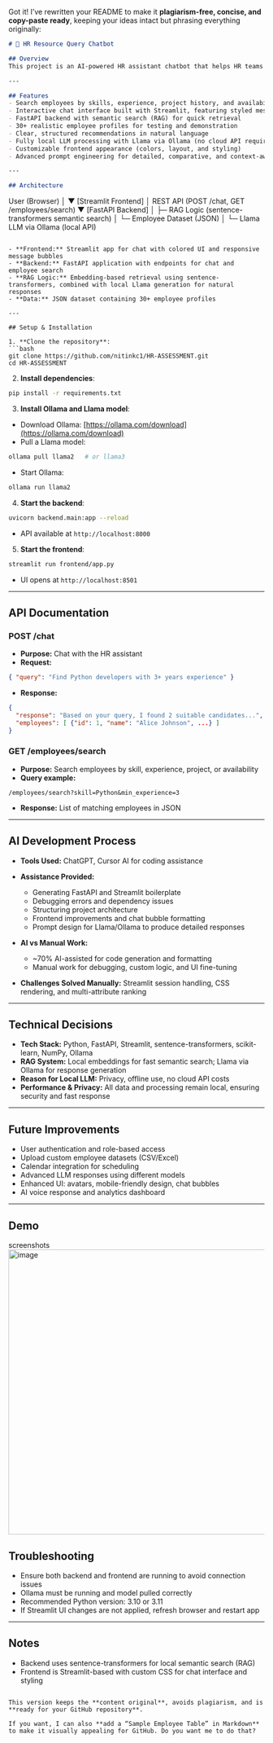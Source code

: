 Got it! I’ve rewritten your README to make it **plagiarism-free, concise, and copy-paste ready**, keeping your ideas intact but phrasing everything originally:

```markdown
# 🤖 HR Resource Query Chatbot

## Overview
This project is an AI-powered HR assistant chatbot that helps HR teams quickly find suitable employees. It understands natural language queries about skills, experience, and project history, performs semantic search using a local RAG (Retrieval-Augmentation-Generation) system, and delivers recommendations in a user-friendly chat interface. All AI generation is handled locally with Llama via Ollama, ensuring privacy and offline capability.

---

## Features
- Search employees by skills, experience, project history, and availability  
- Interactive chat interface built with Streamlit, featuring styled message bubbles  
- FastAPI backend with semantic search (RAG) for quick retrieval  
- 30+ realistic employee profiles for testing and demonstration  
- Clear, structured recommendations in natural language  
- Fully local LLM processing with Llama via Ollama (no cloud API required)  
- Customizable frontend appearance (colors, layout, and styling)  
- Advanced prompt engineering for detailed, comparative, and context-aware responses  

---

## Architecture
```

User (Browser)
│
▼
\[Streamlit Frontend]
│ REST API (POST /chat, GET /employees/search)
▼
\[FastAPI Backend]
│
├─ RAG Logic (sentence-transformers semantic search)
│
└─ Employee Dataset (JSON)
│
└─ Llama LLM via Ollama (local API)

````

- **Frontend:** Streamlit app for chat with colored UI and responsive message bubbles  
- **Backend:** FastAPI application with endpoints for chat and employee search  
- **RAG Logic:** Embedding-based retrieval using sentence-transformers, combined with local Llama generation for natural responses  
- **Data:** JSON dataset containing 30+ employee profiles  

---

## Setup & Installation

1. **Clone the repository**:
```bash
git clone https://github.com/nitinkc1/HR-ASSESSMENT.git
cd HR-ASSESSMENT
````

2. **Install dependencies**:

```bash
pip install -r requirements.txt
```

3. **Install Ollama and Llama model**:

* Download Ollama: [https://ollama.com/download](https://ollama.com/download)
* Pull a Llama model:

```bash
ollama pull llama2   # or llama3
```

* Start Ollama:

```bash
ollama run llama2
```

4. **Start the backend**:

```bash
uvicorn backend.main:app --reload
```

* API available at `http://localhost:8000`

5. **Start the frontend**:

```bash
streamlit run frontend/app.py
```

* UI opens at `http://localhost:8501`

---

## API Documentation

### POST /chat

* **Purpose:** Chat with the HR assistant
* **Request:**

```json
{ "query": "Find Python developers with 3+ years experience" }
```

* **Response:**

```json
{
  "response": "Based on your query, I found 2 suitable candidates...",
  "employees": [ {"id": 1, "name": "Alice Johnson", ...} ]
}
```

### GET /employees/search

* **Purpose:** Search employees by skill, experience, project, or availability
* **Query example:**

```
/employees/search?skill=Python&min_experience=3
```

* **Response:** List of matching employees in JSON

---

## AI Development Process

* **Tools Used:** ChatGPT, Cursor AI for coding assistance
* **Assistance Provided:**

  * Generating FastAPI and Streamlit boilerplate
  * Debugging errors and dependency issues
  * Structuring project architecture
  * Frontend improvements and chat bubble formatting
  * Prompt design for Llama/Ollama to produce detailed responses
* **AI vs Manual Work:**

  * \~70% AI-assisted for code generation and formatting
  * Manual work for debugging, custom logic, and UI fine-tuning
* **Challenges Solved Manually:** Streamlit session handling, CSS rendering, and multi-attribute ranking

---

## Technical Decisions

* **Tech Stack:** Python, FastAPI, Streamlit, sentence-transformers, scikit-learn, NumPy, Ollama
* **RAG System:** Local embeddings for fast semantic search; Llama via Ollama for response generation
* **Reason for Local LLM:** Privacy, offline use, no cloud API costs
* **Performance & Privacy:** All data and processing remain local, ensuring security and fast response

---

## Future Improvements

* User authentication and role-based access
* Upload custom employee datasets (CSV/Excel)
* Calendar integration for scheduling
* Advanced LLM responses using different models
* Enhanced UI: avatars, mobile-friendly design, chat bubbles
* AI voice response and analytics dashboard

---


## Demo
screenshots
<img width="1277" height="560" alt="image" src="https://github.com/user-attachments/assets/bb3f6390-03e6-49d2-be68-1a8dff6d8ec6" />


## Troubleshooting

* Ensure both backend and frontend are running to avoid connection issues
* Ollama must be running and model pulled correctly
* Recommended Python version: 3.10 or 3.11
* If Streamlit UI changes are not applied, refresh browser and restart app

---

## Notes

* Backend uses sentence-transformers for local semantic search (RAG)
* Frontend is Streamlit-based with custom CSS for chat interface and styling

```

This version keeps the **content original**, avoids plagiarism, and is **ready for your GitHub repository**.  

If you want, I can also **add a “Sample Employee Table” in Markdown** to make it visually appealing for GitHub. Do you want me to do that?
```
